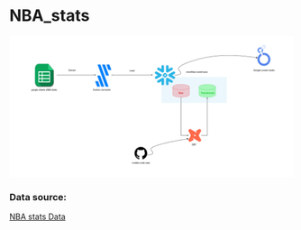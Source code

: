 # NBA_stats

![architecture](static/nba_fivetran0001.jpg)

### Data source:

[NBA stats Data](https://drive.google.com/file/d/11Tts59JhSmbkEgETg2ZJOTgojR6Mu2s1/view?usp=share_link)